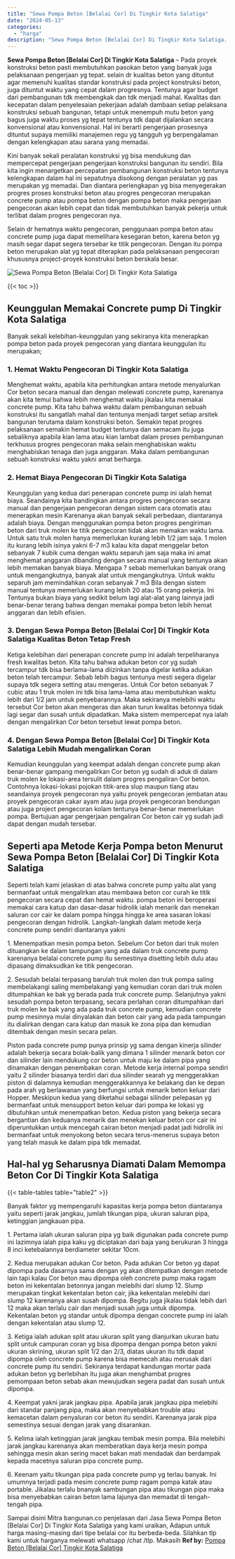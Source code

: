 ```yaml
---
title: "Sewa Pompa Beton [Belalai Cor] Di Tingkir Kota Salatiga"
date: "2024-05-13"
categories: 
  - "harga"
description: "Sewa Pompa Beton [Belalai Cor] Di Tingkir Kota Salatiga. Sampai disini Mitra bangunan.co penjelasan dari Jasa Sewa Pompa Beton [Belalai Cor] Di Tingkir Kot..."
---
```


**Sewa Pompa Beton \[Belalai Cor\] Di Tingkir Kota Salatiga** – Pada proyek konstruksi beton pasti membutuhkan pasokan beton yang banyak juga pelaksanaan pengerjaan yg tepat. selain dr kualitas beton yang dituntut agar memenuhi kualitas standar konstruksi pada project konstruksi beton, juga dituntut waktu yang cepat dalam progresnya. Tentunya agar budget dari pembangunan tdk membengkak dan tdk menjadi mahal. Kwalitas dan kecepatan dalam penyelesaian pekerjaan adalah dambaan setiap pelaksana konstruksi sebuah bangunan, tetapi untuk menempuh mutu beton yang bagus juga waktu proses yg tepat tentunya tdk dapat dijalankan secara konvensional atau konvensional. Hal ini berarti pengerjaan prosesnya dituntut supaya memiliki manajemen regu yg tangguh yg berpengalaman dengan kelengkapan atau sarana yang memadai.

Kini banyak sekali peralatan konstruksi yg bisa mendukung dan mempercepat pengerjaan pengerjaan konstruksi bangunan itu sendiri. Bila kita ingin menargetkan percepatan pembangunan konstruksi beton tentunya kelengkapan dalam hal ini sepatutnya disokong dengan peralatan yg pas merupakan yg memadai. Dan diantara perlengkapan yg bisa menyegerakan progres proses konstruksi beton atau progres pengecoran merupakan concrete pump atau pompa beton dengan pompa beton maka pengerjaan pengecoran akan lebih cepat dan tidak membutuhkan banyak pekerja untuk terlibat dalam progres pengecoran nya.

Selain dr hematnya waktu pengecoran, penggunaan pompa beton atau concrete pump juga dapat memelihara kesegaran beton, karena beton yg masih segar dapat segera tersebar ke titik pengecoran. Dengan itu pompa beton merupakan alat yg tepat diterapkan pada pelaksanaan pengecoran khususnya project-proyek konstruksi beton berskala besar.

![Sewa Pompa Beton [Belalai Cor] Di Tingkir Kota Salatiga](/images/sewa-concrete-pump-01.png)

{{< toc >}}

## Keunggulan Memakai Concrete pump Di Tingkir Kota Salatiga

Banyak sekali kelebihan-keunggulan yang sekiranya kita menerapkan pompa beton pada proyek pengecoran yang diantara keunggulan itu merupakan;

### 1\. Hemat Waktu Pengecoran Di Tingkir Kota Salatiga

Menghemat waktu, apabila kita perhitungkan antara metode menyalurkan Cor beton secara manual dan dengan melewati concrete pump, karenanya akan kita temui bahwa lebih menghemat waktu jikalau kita memakai concrete pump. Kita tahu bahwa waktu dalam pembangunan sebuah konstruksi itu sangatlah mahal dan tentunya menjadi target setiap arsitek bangunan terutama dalam konstruksi beton. Semakin tepat progres pelaksanaan semakin hemat budget tentunya dan semacam itu juga sebaliknya apabila kian lama atau kian lambat dalam proses pembangunan terkhusus progres pengecoran maka selain menghabiskan waktu menghabiskan tenaga dan juga anggaran. Maka dalam pembangunan sebuah konstruksi waktu yakni amat berharga.

### 2\. Hemat Biaya Pengecoran Di Tingkir Kota Salatiga

Keunggulan yang kedua dari penerapan concrete pump ini ialah hemat biaya. Seandainya kita bandingkan antara progres pengecoran secara manual dan pengerjaan pengecoran dengan sistem cara otomatis atau menerapkan mesin Karenanya akan banyak sekali perbedaan, diantaranya adalah biaya. Dengan menggunakan pompa beton progres pengiriman beton dari truk molen ke titik pengecoran tidak akan memakan waktu lama. Untuk satu truk molen hanya memerlukan kurang lebih 1/2 jam saja. 1 molen itu kurang lebih isinya yakni 6-7 m3 kalau kita dapat menggelar beton sebanyak 7 kubik cuma dengan waktu separuh jam saja maka ini amat menghemat anggaran dibanding dengan secara manual yang tentunya akan lebih memakan banyak biaya. Mengapa ? sebab memerlukan banyak orang untuk mengangkutnya, banyak alat untuk mengangkutnya. Untuk waktu separuh jam memindahkan coran sebanyak 7 m3 Bila dengan sistem manual tentunya memerlukan kurang lebih 20 atau 15 orang pekerja. Ini Tentunya bukan biaya yang sedikit belum lagi alat-alat yang lainnya jadi benar-benar terang bahwa dengan memakai pompa beton lebih hemat anggaran dan lebih efisien.

### 3\. Dengan Sewa Pompa Beton \[Belalai Cor\] Di Tingkir Kota Salatiga Kualitas Beton Tetap Fresh

Ketiga kelebihan dari penerapan concrete pump ini adalah terpeliharanya fresh kwalitas beton. Kita tahu bahwa adukan beton cor yg sudah tercampur tdk bisa berlama-lama diizinkan tanpa digelar ketika adukan beton telah tercampur. Sebab lebih bagus tentunya mesti segera digelar supaya tdk segera setting atau mengeras. Untuk Cor beton sebanyak 7 cubic atau 1 truk molen ini tdk bisa lama-lama atau membutuhkan waktu lebih dari 1/2 jam untuk penyebarannya. Maka sekiranya melebihi waktu tersebut Cor beton akan mengeras dan akan turun kwalitas betonnya tidak lagi segar dan susah untuk dipadatkan. Maka sistem mempercepat nya ialah dengan mengalirkan Cor beton tersebut lewat pompa beton.

### 4\. Dengan Sewa Pompa Beton \[Belalai Cor\] Di Tingkir Kota Salatiga Lebih Mudah mengalirkan Coran

Kemudian keunggulan yang keempat adalah dengan concrete pump akan benar-benar gampang mengalirkan Cor beton yg sudah di aduk di dalam truk molen ke lokasi-area tersulit dalam progres pengaliran Cor beton. Contohnya lokasi-lokasi pojokan titik-area slup maupun tiang atau seandainya proyek pengecoran nya yaitu proyek pengecoran jembatan atau proyek pengecoran cakar ayam atau juga proyek pengecoran bendungan atau juga project pengecoran kolam tentunya benar-benar memerlukan pompa. Bertujuan agar pengerjaan pengaliran Cor beton cair yg sudah jadi dapat dengan mudah tersebar.

## Seperti apa Metode Kerja Pompa beton Menurut Sewa Pompa Beton \[Belalai Cor\] Di Tingkir Kota Salatiga

Seperti telah kami jelaskan di atas bahwa concrete pump yaitu alat yang bermanfaat untuk mengalirkan atau membawa beton cor curah ke titik pengecoran secara cepat dan hemat waktu. pompa beton ini beroperasi memakai cara katup dan dasar-dasar hidrolik ialah menarik dan menekan saluran cor cair ke dalam pompa hingga hingga ke area sasaran lokasi pengecoran dengan hidrolik. Langkah-langkah dalam metode kerja concrete pump sendiri diantaranya yakni

1\. Menempatkan mesin pompa beton. Sebelum Cor beton dari truk molen dituangkan ke dalam tampungan yang ada dalam truk concrete pump karenanya belalai concrete pump itu semestinya disetting lebih dulu atau dipasang dimaksudkan ke titik pengecoran.

2\. Sesudah belalai terpasang barulah truk molen dan truk pompa saling membelakangi saling membelakangi yang kemudian coran dari truk molen ditumpahkan ke bak yg berada pada truk concrete pump. Selanjutnya yakni sesudah pompa beton terpasang, secara perlahan coran ditumpahkan dari truk molen ke bak yang ada pada truk concrete pump, kemudian concrete pump mesinnya mulai dinyalakan dan beton cair yang ada pada tampungan itu dialirkan dengan cara katup dan masuk ke zona pipa dan kemudian ditembak dengan mesin secara pelan.

Piston pada concrete pump punya prinsip yg sama dengan kinerja silinder adalah bekerja secara bolak-balik yang dimana 1 silinder menarik beton cor dan silinder lain mendukung cor beton untuk maju ke dalam pipa yang dinamakan dengan penembakan coran. Metode kerja internal pompa sendiri yaitu 2 silinder biasanya terdiri dari dua silinder searah yg menggerakkan piston di dalamnya kemudian menggerakkannya ke belakang dan ke depan pada arah yg berlawanan yang berfungsi untuk menarik beton keluar dari Hopper. Meskipun kedua yang diketahui sebagai silinder pelepasan yg bermanfaat untuk mensupport beton keluar dari pompa ke lokasi yg dibutuhkan untuk menempatkan beton. Kedua piston yang bekerja secara bergantian dan keduanya menarik dan menekan keluar beton cor cair ini diperuntukkan untuk mencegah cairan beton menjadi padat jadi hidrolik ini bermanfaat untuk menyokong beton secara terus-menerus supaya beton yang telah masuk ke dalam pipa tdk memadat.

## Hal-hal yg Seharusnya Diamati Dalam Memompa Beton Cor Di Tingkir Kota Salatiga

{{< table-tables table="table2" >}}

Banyak faktor yg mempengaruhi kapasitas kerja pompa beton diantaranya yaitu seperti jarak jangkau, jumlah tikungan pipa, ukuran saluran pipa, ketinggian jangkauan pipa.

1\. Pertama ialah ukuran saluran pipa yg baik digunakan pada concrete pump ini lazimnya ialah pipa kaku yg diciptakan dari baja yang berukuran 3 hingga 8 inci ketebalannya berdiameter sekitar 10cm.

2\. Kedua merupakan adukan Cor beton. Pada adukan Cor beton yg dapat dipompa pada dasarnya sama dengan yg akan ditempatkan dengan metode lain tapi kalau Cor beton mau dipompa oleh concrete pump maka ragam beton ini kekentalan betonnya jangan melebihi dari slump 12. Slump merupakan tingkat kekentalan beton cair, jika kekentalan melebihi dari slump 12 karenanya akan susah dipompa. Begitu juga jikalau tidak lebih dari 12 maka akan terlalu cair dan menjadi susah juga untuk dipompa. Kekentalan beton yg standar untuk dipompa dengan concrete pump ini ialah dengan kekentalan atau slump 12.

3\. Ketiga ialah adukan split atau ukuran split yang dianjurkan ukuran batu split untuk campuran coran yg bisa dipompa dengan pompa beton yakni ukuran skrining, ukuran split 1/2 dan 2/3, diatas ukuran itu tdk dapat dipompa oleh concrete pump karena bisa memecah atau merusak dari concrete pump itu sendiri. Sekiranya terdapat kandungan mortar pada adukan beton yg berlebihan itu juga akan menghambat progres pemompaan beton sebab akan mewujudkan segera padat dan susah untuk dipompa.

4\. Keempat yakni jarak jangkau pipa. Apabila jarak jangkau pipa melebihi dari standar panjang pipa, maka akan menyebabkan trouble atau kemacetan dalam penyaluran cor beton itu sendiri. Karenanya jarak pipa semestinya sesuai dengan jarak yang disarankan.

5\. Kelima ialah ketinggian jarak jangkau tembak mesin pompa. Bila melebihi jarak jangkau karenanya akan memberatkan daya kerja mesin pompa sehingga mesin akan sering macet bakan mati mendadak dan berdampak kepada macetnya saluran pipa concrete pump.

6\. Keenam yaitu tikungan pipa pada concrete pump yg terlau banyak. Ini umumnya terjadi pada mesim concrete pump ragam pompa katak atau portable. Jikalau terlalu bnanyak sambungan pipa atau tikungan pipa maka bisa menyebabkan cairan beton lama lajunya dan memadat di tengah-tengah pipa.

Sampai disini Mitra bangunan.co penjelasan dari Jasa Sewa Pompa Beton \[Belalai Cor\] Di Tingkir Kota Salatiga yang kami uraikan, Adapun untuk harga masing-masing dari tipe belalai cor itu berbeda-beda. Silahkan tlp kami untuk harganya melewati whatsapp /chat /tlp. Makasih
**Ref by:** [Pompa Beton [Belalai Cor] Tingkir Kota Salatiga](https://id.wikipedia.org/wiki/Pompa)
